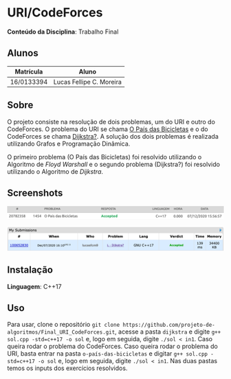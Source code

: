 # URI/CodeForces

**Conteúdo da Disciplina**: Trabalho Final<br>

## Alunos
|Matrícula | Aluno |
| -- | -- |
| 16/0133394  |  Lucas Fellipe C. Moreira |

## Sobre 
O projeto consiste na resolução de dois problemas, um do URI e outro do CodeForces. O problema do URI se chama [O País das Bicicletas](https://www.urionlinejudge.com.br/judge/pt/problems/view/1454) e o do CodeForces se chama [Dijkstra?](https://codeforces.com/problemset/problem/20/C). A solução dos dois problemas é realizada utilizando Grafos e Programação Dinâmica. 

O primeiro problema (O País das Bicicletas) foi resolvido utilizando o Algoritmo de <i>Floyd Warshall</i> e o segundo problema (Dijkstra?) foi resolvido utilizando o Algoritmo de <i>Dijkstra</i>.

## Screenshots
![Bicicletas](images/verdict_uri.png)

![Dijkstra](images/verdict_codeforces.png)

## Instalação 
**Linguagem**: C++17<br>

## Uso 
Para usar, clone o repositório ```git clone https://github.com/projeto-de-algoritmos/Final_URI_CodeForces.git```, acesse a pasta ```dijkstra``` e digite ```g++ sol.cpp -std=c++17 -o sol``` e, logo em seguida, digite ```./sol < in1```. Caso queira rodar o problema do CodeForces. Caso queira rodar o problema do URI, basta entrar na pasta ```o-país-das-bicicletas``` e digitar ```g++ sol.cpp -std=c++17 -o sol``` e, logo em seguida, digite ```./sol < in1```. Nas duas pastas temos os inputs dos exercícios resolvidos.




